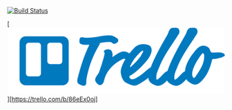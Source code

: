 [![Build Status](https://travis-ci.org/roderickjoseph/groceries_too.svg?branch=master)](https://travis-ci.org/roderickjoseph/groceries_too)




[![alt](app/assets/images/trello-logo/trello-logo-blue.png)][https://trello.com/b/86eEx0oj]
